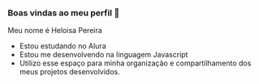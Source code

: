 ### Boas vindas ao meu perfil 💙

Meu nome é Heloisa Pereira

 - Estou estudando no Alura
 - Estou me desenvolvendo na linguagem Javascript
 - Utilizo esse espaço para minha organização e compartilhamento dos meus projetos desenvolvidos.

